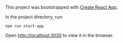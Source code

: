 This project was bootstrapped with [Create React App](https://github.com/facebook/create-react-app).

In the project directory, run:

```
npm run start-app
```

Open [http://localhost:3030](http://localhost:3030) to view it in the browser.
